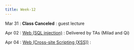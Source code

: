 ```yaml
---
title: Week-12
---
```


Mar 31
: **Class Canceled**
  : guest lecture

Apr 02
: [Web (SQL injection)](https://edstem.org/us/courses/73321/discussion/6463999)
  : Delivered by TAs (Milad and Qi)

Apr 04
: [Web (Cross-site Scripting (XSS))](https://purdue.brightspace.com/d2l/le/content/1216789/viewContent/19012089/View)
  : 
